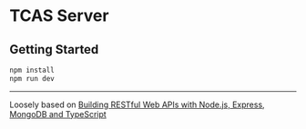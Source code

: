 # TCAS Server

## Getting Started

```sh
npm install
npm run dev
```

---

Loosely based on [Building RESTful Web APIs with Node.js, Express, MongoDB and TypeScript](https://itnext.io/building-restful-web-apis-with-node-js-express-mongodb-and-typescript-part-1-2-195bdaf129cf)

